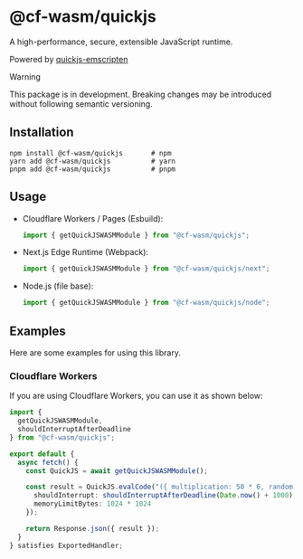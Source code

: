 # @cf-wasm/quickjs

A high-performance, secure, extensible JavaScript runtime.  

Powered by [quickjs-emscripten](https://github.com/justjake/quickjs-emscripten)

> [!WARNING]
> This package is in development. Breaking changes may be introduced without following semantic versioning.

## Installation

```shell
npm install @cf-wasm/quickjs       # npm
yarn add @cf-wasm/quickjs          # yarn
pnpm add @cf-wasm/quickjs          # pnpm
```

## Usage

- Cloudflare Workers / Pages (Esbuild):  

  ```ts
  import { getQuickJSWASMModule } from "@cf-wasm/quickjs";
  ```

- Next.js Edge Runtime (Webpack):  

  ```ts
  import { getQuickJSWASMModule } from "@cf-wasm/quickjs/next";
  ```

- Node.js (file base):  

  ```ts
  import { getQuickJSWASMModule } from "@cf-wasm/quickjs/node";
  ```

## Examples

Here are some examples for using this library.

### Cloudflare Workers

If you are using Cloudflare Workers, you can use it as shown below:

```ts
import {
  getQuickJSWASMModule,
  shouldInterruptAfterDeadline
} from "@cf-wasm/quickjs";

export default {
  async fetch() {
    const QuickJS = await getQuickJSWASMModule();

    const result = QuickJS.evalCode("({ multiplication: 50 * 6, random: Math.random() })", {
      shouldInterrupt: shouldInterruptAfterDeadline(Date.now() + 1000),
      memoryLimitBytes: 1024 * 1024
    });

    return Response.json({ result });
  }
} satisfies ExportedHandler;
```
